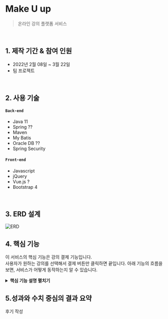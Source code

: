 # Make U up
> 온라인 강의 플랫폼 서비스  

</br>

## 1. 제작 기간 & 참여 인원
- 2022년 2월 08일 ~ 3월 22일
- 팀 프로젝트

</br>

## 2. 사용 기술
#### `Back-end`
  - Java 11
  - Spring ??
  - Maven
  - My Batis
  - Oracle DB ??
  - Spring Security
#### `Front-end`
  - Javascript
  - jQuery
  - Vue.js ?
  - Bootstrap 4

</br>

## 3. ERD 설계
![ERD](https://user-images.githubusercontent.com/86578586/226083753-7ca454fc-3b9f-4041-a443-dfdc442cd633.png)

## 4. 핵심 기능
이 서비스의 핵심 기능은 강의 결제 기능입니다.  
사용자가 원하는 강의를 선택해서 결제 버튼만 클릭하면 끝입니다.
아래 기능의 흐름을 보면, 서비스가 어떻게 동작하는지 알 수 있습니다.

<details>
<summary><b>핵심 기능 설명 펼치기</b></summary>
<div markdown="1">

### 4.1. 전체 흐름
![전체흐름](https://user-images.githubusercontent.com/86578586/226534258-b7b07597-887a-4dab-af11-6937fdca762d.png)

### 4.2. 사용자 요청 :pushpin: [코드 확인](https://github.com/twingtwing/MUU/blob/master/src/main/webapp/WEB-INF/views/main/lecture/lecP.jsp)
![정규식 체](https://user-images.githubusercontent.com/86578586/226534330-1259ba35-4832-4161-946b-0645fd72cebb.png)

  - **정규식 체크** : Vue.js로 렌더링된 화면단에서, 사용자가 등록한 정보를 정규식으로 환영합니다.
    
![결제 요](https://user-images.githubusercontent.com/86578586/226534405-6bb718e7-e7e7-4d44-94ef-d94c67a08399.png)
  
  - **결제 요청** : 결제 API서비스를 연결하여, 성공 시에 강의를 결제하는 요청을 POST로 보냅니다.
  
### 4.3. Controller :pushpin: [코드 확인](https://github.com/twingtwing/MUU/blob/master/src/main/java/co/makeu/up/sugang/web/SugangController.java)

![Controller](https://user-images.githubusercontent.com/86578586/226535197-fba14091-023b-4974-9764-c63f705ee01c.png)

- **요청 처리** : Controller에서는 강의 신청 요청을 화면단에서 넘어온 요청을 받고, Service 계층에 로직 처리를 위임합니다.
- **추가 요청** : 포인트, 진행상태 등 관련 테이블 처리를 Service 계층으로 보냅니다.

### 4.4. Mapper :pushpin: [코드 확인](https://github.com/twingtwing/MUU/blob/master/src/main/java/co/makeu/up/sugang/service/sugang-map.xml)

![Mapper](https://user-images.githubusercontent.com/86578586/226536602-c5082716-4915-471f-a318-e6598bfd9169.png)

- **강의 저장** : 강의 컨텐츠는 다시 Mapper - Service - Controller를 거쳐 화면단에 송출됩니다.

</div>
</details>

## 5.성과와 수치 중심의 결과 요약
후기 작성
